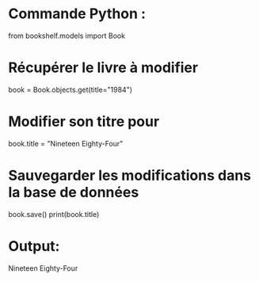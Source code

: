 # Commande Python :
from bookshelf.models import Book
# Récupérer le livre à modifier
book = Book.objects.get(title="1984")
# Modifier son titre pour 
book.title = "Nineteen Eighty-Four"
# Sauvegarder les modifications dans la base de données
book.save()
print(book.title)


# Output:
Nineteen Eighty-Four
